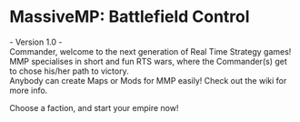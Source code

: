 # MassiveMP: Battlefield Control
\- Version 1.0 \-  
Commander, welcome to the next generation of Real Time Strategy games!  
MMP specialises in short and fun RTS wars, where the Commander(s) get to chose his/her path to victory.  
Anybody can create Maps or Mods for MMP easily! Check out the wiki for more info.  
  
Choose a faction, and start your empire now!